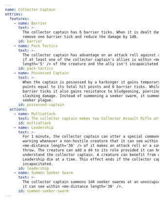```yaml
---
name: Collector Captain
entries:
  features:
    - name: Barrier
      text: >-
        The collector captain has 6 barrier ticks. When it is dealt damage,
        remove one barrier tick and reduce the damage by 1d8.
      id: barrier
    - name: Pack Tactics
      text: >-
        The collector captain has advantage on an attack roll against a creature
        if at least one of the collector captain's allies is within <me-distance
        length='5' /> of the creature and the ally isn't incapacitated.
      id: pack-tactics
    - name: Possessed Captain
      text: >-
        When the captain is possessed by a harbinger it gains temporary hit
        points equal to its total hit points and 8 barrier ticks. While it has
        barrier ticks it also gains resistance to bludgeoning, piercing, and
        slashing damage. Instead of summoning a seeker swarm, it summons a
        seeker plague.
      id: possessed-captain
  actions:
    - name: Multiattack
      text: The collector captain makes two Collector Assault Rifle attacks.
      id: multiattack
    - name: Leadership
      text: >-
        For 1 minute, the collector captain can utter a special command or
        warning whenever a non-hostile creature that it can see within
        <me-distance length='30' /> of it makes an attack roll or a saving
        throw. The creature can add a d4 to its role provided it can hear and
        understand the collector captain. A creature can benefit from only one
        Leadership die at a time. This effect ends if the collector captain is
        incapacitated.
      id: leadership
    - name: Summon Seeker Swarm
      text: >-
        The collector captain summons 1d4 seeker swarms at an unoccupied space
        it can see within <me-distance length='30' />.
      id: summon-seeker-swarm
---
```

